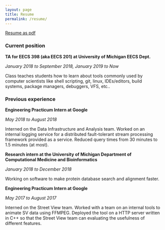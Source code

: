 ```yaml
---
layout: page
title: Resume
permalink: /resume/
---
```


[Resume as pdf]({{site.url}}/assets/resume.pdf)

### Current position

**TA for EECS 398 (aka EECS 201) at University of Michigan EECS Dept.**

*January 2018 to September 2018, January 2019 to Now*

Class teaches students how to learn about tools commonly used by computer
scientists like shell scripting, git, linux, IDEs/editors, build
systems, package managers, debuggers, VFS, etc..

### Previous experience

**Engineering Practicum Intern at Google**

*May 2018 to August 2018*

Interned on the Data Infrastructure and Analysis team.
Worked on an internal logging service for a distributed fault-tolerant
stream processing framework provided as a service. Reduced query times from
30 minutes to 1.5 minutes (at most).

**Research intern at the University of Michigan Department of Computational
Medicine and Bioinformatics**

*January 2018 to December 2018*

Working on software to make protein database search and alignment faster.

**Engineering Practicum Intern at Google**

*May 2017 to August 2017*

Interned on the Street View team.
Worked with a team on an internal tools to animate SV data using
FFMPEG. Deployed the tool on a HTTP server written in C++ so that
the Street View team can evaluating the usefulness of different
features.


